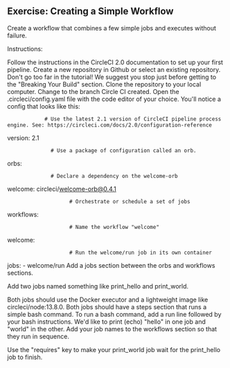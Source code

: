 ## Exercise: Creating a Simple Workflow

Create a workflow that combines a few simple jobs and executes without failure.

Instructions:

Follow the instructions in the CircleCI 2.0 documentation to set up your first pipeline. Create a new repository in Github or select an existing repository. Don't go too far in the tutorial! We suggest you stop just before getting to the "Breaking Your Build" section.
Clone the repository to your local computer. Change to the branch Circle CI created.
Open the .circleci/config.yaml file with the code editor of your choice.
You'll notice a config that looks like this:

                # Use the latest 2.1 version of CircleCI pipeline process engine. See: https://circleci.com/docs/2.0/configuration-reference

version: 2.1

                  # Use a package of configuration called an orb.

orbs:
                  
                  # Declare a dependency on the welcome-orb
  
  welcome: circleci/welcome-orb@0.4.1
                        
                        # Orchestrate or schedule a set of jobs

workflows:
                        
                        # Name the workflow "welcome"

welcome:
                        
                        # Run the welcome/run job in its own container

jobs:
      - welcome/run
Add a jobs section between the orbs and workflows sections.

Add two jobs named something like print_hello and print_world.

Both jobs should use the Docker executor and a lightweight image like circleci/node:13.8.0.
Both jobs should have a steps section that runs a simple bash command.
To run a bash command, add a run line followed by your bash instructions. We'd like to print (echo) "hello" in one job and "world" in the other.
Add your job names to the workflows section so that they run in sequence.

Use the "requires" key to make your print_world job wait for the print_hello job to finish.
